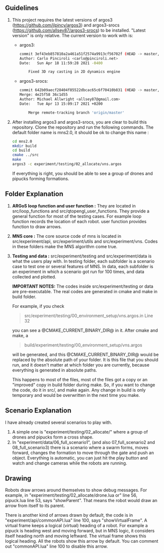 ## Guidelines
1. This project requires the latest versions of argos3 (https://github.com/ilpincy/argos3) and argos3-srocs (https://github.com/allsey87/argos3-srocs) to be installed.
	"Latest version" is only relative. The current version to work with is:
	* argos3: 
		```bash
		commit 3ef43eb857810a2a461a51f2574a9913cf56702f (HEAD -> master, tag: 3.0.0-beta59, origin/master, origin/HEAD)
		Author: Carlo Pinciroli <carlo@pinciroli.net>
		Date:   Sun Apr 18 11:59:28 2021 -0400

			Fixed 3D ray casting in 2D dynamics engine
		```
	* argos3-srocs:
		```bash
		commit 642b09aecf28404f85522dbcac65c6f70410b831 (HEAD -> master, origin/master, origin/HEAD)
		Merge: 4e25f58 36c1d55
		Author: Michael Allwright <allsey87@gmail.com>
		Date:   Tue Apr 13 15:09:17 2021 +0200

			Merge remote-tracking branch 'origin/master'
		```

2. After installing argos3 and argos3-srocs, you are clear to build this repository. Clone the repository and run the following commands. The default folder name is mns2.0, it should be ok to change this name :
	```bash
	cd mns2.0
	mkdir build
	cd build
	cmake ../src
	make
	argos3 -c experiment/testing/02_allocate/vns.argos
	```
	If everything is right, you should be able to see a group of drones and pipucks forming formations.
	
## Folder Explanation
1. **ARGoS loop function and user function :** They are located in src/loop_functions and src/qtopengl_user_functions. They provide a general function for most of the testing cases. For example loop function records the location of each robot. user function provides function to draw arrows.

2. **MNS core :**  The core source code of mns is located in src/experiment/api, src/experiment/utils and src/experiment/vns. Codes in these folders make the MNS algorithm come true.

3. **Testing and data :** src/experiment/testing and src/experiment/data is what the users play with. In testing folder, each subfolder is a scenario case to test one or several features of MNS. In data, each subfolder is an experiment in which a scenario got run for 100 times, and data collected and plotted. 
	
	**IMPORTANT NOTES:** The codes inside src/experiment/testing or data are pre-executable. The real codes are generated in cmake and make in build folder.
	
	For example, if you check    
	> src/experiment/testing/00_environment_setup/vns.argos.in 
	> Line 32

	you can see a @CMAKE_CURRENT_BINARY_DIR@ in it. After cmake and make, a 
	> build/experiment/testing/00_environment_setup/vns.argos 
	
	will be generated, and this @CMAKE_CURRENT_BINARY_DIR@ would be replaced by the absolute path of your folder. It is this file that you should run, and it doesn't matter at which folder you are currently, because everything is generated in absolute paths.
	
	This happens to most of the files, most of the files got a copy or an "improved" copy in build folder during make. So, if you want to change the code, do it in src/, and make again. Any change in build is only temporary and would be overwritten in the next time you make.
	
## Scenario Explanation

I have already created several scenarios to play with. 
1. A simple one is "experiment/testing/02_allocate/" where a group of drones and pipucks form a cross shape.
2. In "experiment/data/06_full_scenario1", (and also 07_full_scenario2 and 08_full_scenario3) there is a scenario where a swarm forms, moves forward, changes the formation to move through the gate and push an object. Everything is automatic, you can just hit the play button and watch and change cameras while the robots are running.

## Drawing

Robots draw arrows around themselves to show debug messages. For example, in "experiment/testing/02_allocate/drone.lua or" line 56, pipuck.lua line 53, says "showParent". That means the robot would draw an arrow from itself to its parent.

There is another kind of arrows drawn by default, the code is in "experiment/api/commonAPI.lua" line 100, says "showVirtualFrame". A virtual frame keeps a logical (virtual) heading of a robot. For example a pipuck is heading west and moving forward, but in MNS logic, it considers itself heading north and moving leftward. The virtual frame shows this logical heading. All the robots show this arrow by default. You can comment out "commonAPI.lua" line 100 to disable this arrow.